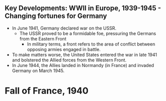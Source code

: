 ## **Key Developments: WWII in Europe, 1939-1945 - Changing fortunes for Germany**


- In June 1941, Germany declared war on the USSR.
    - The USSR proved to be a formidable foe, pressuring the Germans from the Eastern Front
        - In military terms, a front refers to the area of conflict between opposing armies engaged in battle.
- To make matters worse, the United States entered the war in late 1941 and bolstered the Allied forces from the Western Front.
- In June 1944, the Allies landed in Normandy (in France) and invaded Germany on March 1945.

# Fall of France, 1940

